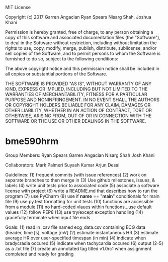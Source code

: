 MIT License

Copyright (c) 2017 Garren Angacian Ryan Spears Nisarg Shah, Joshua Khani

Permission is hereby granted, free of charge, to any person obtaining a copy
of this software and associated documentation files (the "Software"), to deal
in the Software without restriction, including without limitation the rights
to use, copy, modify, merge, publish, distribute, sublicense, and/or sell
copies of the Software, and to permit persons to whom the Software is
furnished to do so, subject to the following conditions:

The above copyright notice and this permission notice shall be included in all
copies or substantial portions of the Software.

THE SOFTWARE IS PROVIDED "AS IS", WITHOUT WARRANTY OF ANY KIND, EXPRESS OR
IMPLIED, INCLUDING BUT NOT LIMITED TO THE WARRANTIES OF MERCHANTABILITY,
FITNESS FOR A PARTICULAR PURPOSE AND NONINFRINGEMENT. IN NO EVENT SHALL THE
AUTHORS OR COPYRIGHT HOLDERS BE LIABLE FOR ANY CLAIM, DAMAGES OR OTHER
LIABILITY, WHETHER IN AN ACTION OF CONTRACT, TORT OR OTHERWISE, ARISING FROM,
OUT OF OR IN CONNECTION WITH THE SOFTWARE OR THE USE OR OTHER DEALINGS IN THE
SOFTWARE.

# bme590hrm

Group Members:
Ryan Spears
Garren Angacian
Nisarg Shah
Josh Khani

Collaborators:
Mark Palmeri
Suyash Kumar
Arjun Desai

Guidelines:
(1) frequent commits (with issue references)
(2) work on separate branches to then merge in
(3) Use github milestones, issues, & labels
(4) write unit tests prior to associated code
(5) associate a software license with project
(6) write a README.md that describes how to run the program
(7) use PyCharm
(8) use if __name__ == "__main__" conditionals for main file
(9) use py.test formatting for unit tests
(10) functions are accessible from a module
(11) no hard-coded vlaues within functions...use default values
(12) follow PEP8
(13) use try/except exception handling
(14) gracefully terminate when input file ends

Goals:
(1) read in .csv file named ecg_data.csv containing ECG data (header, time [s], voltage [mV]
(2) estimate instantaneous HR
(3) estimate average HR over user-specified timespan (in min)
(4) indicate when bradycradia occured
(5) indicate when tachycardia occured
(6) output (2-5) as a .txt file
(7) create an annotated tag titled v1.0rc1 when assignment completed and ready for grading

